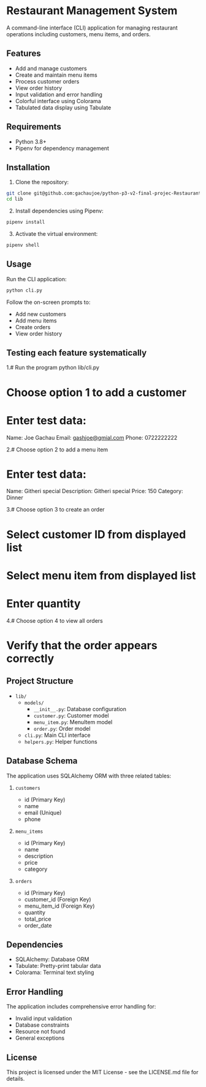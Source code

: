 # Restaurant Management System

A command-line interface (CLI) application for managing restaurant operations including customers, menu items, and orders.

## Features

- Add and manage customers
- Create and maintain menu items
- Process customer orders
- View order history
- Input validation and error handling
- Colorful interface using Colorama
- Tabulated data display using Tabulate

## Requirements

- Python 3.8+
- Pipenv for dependency management

## Installation

1. Clone the repository:

```bash
git clone git@github.com:gachaujoe/python-p3-v2-final-projec-Restaurant-management-systemt.git
cd lib
```

2. Install dependencies using Pipenv:

```bash
pipenv install
```

3. Activate the virtual environment:

```bash
pipenv shell
```

## Usage

Run the CLI application:

```bash
python cli.py
```

Follow the on-screen prompts to:

- Add new customers
- Add menu items
- Create orders
- View order history

## Testing each feature systematically

1.# Run the program
python lib/cli.py

# Choose option 1 to add a customer

# Enter test data:

Name: Joe Gachau
Email: gashjoe@gmial.com
Phone: 0722222222

2.# Choose option 2 to add a menu item

# Enter test data:

Name: Githeri special
Description: Githeri special
Price: 150
Category: Dinner

3.# Choose option 3 to create an order

# Select customer ID from displayed list

# Select menu item from displayed list

# Enter quantity

4.# Choose option 4 to view all orders

# Verify that the order appears correctly

## Project Structure

- `lib/`
  - `models/`
    - `__init__.py`: Database configuration
    - `customer.py`: Customer model
    - `menu_item.py`: MenuItem model
    - `order.py`: Order model
  - `cli.py`: Main CLI interface
  - `helpers.py`: Helper functions

## Database Schema

The application uses SQLAlchemy ORM with three related tables:

1. `customers`

   - id (Primary Key)
   - name
   - email (Unique)
   - phone

2. `menu_items`

   - id (Primary Key)
   - name
   - description
   - price
   - category

3. `orders`
   - id (Primary Key)
   - customer_id (Foreign Key)
   - menu_item_id (Foreign Key)
   - quantity
   - total_price
   - order_date

## Dependencies

- SQLAlchemy: Database ORM
- Tabulate: Pretty-print tabular data
- Colorama: Terminal text styling

## Error Handling

The application includes comprehensive error handling for:

- Invalid input validation
- Database constraints
- Resource not found
- General exceptions

## License

This project is licensed under the MIT License - see the LICENSE.md file for details.

